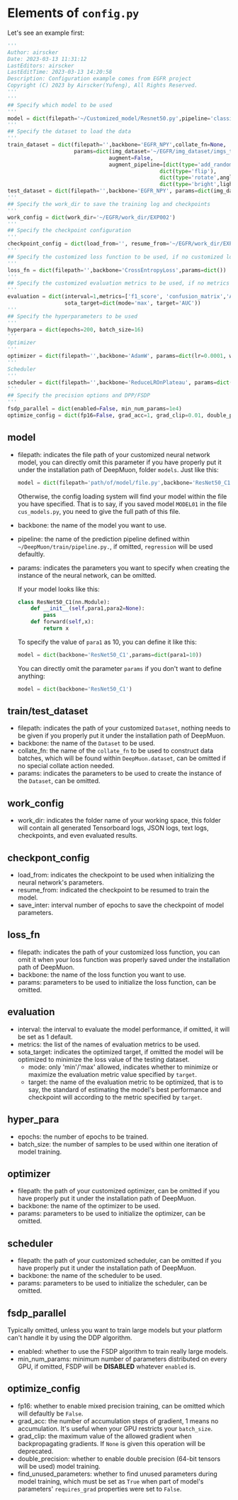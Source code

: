 # Elements of `config.py`

Let's see an example first:

```python
'''
Author: airscker
Date: 2023-03-13 11:31:12
LastEditors: airscker
LastEditTime: 2023-03-13 14:20:58
Description: Configuration example comes from EGFR project
Copyright (C) 2023 by Airscker(Yufeng), All Rights Reserved. 
'''
'''
## Specify which model to be used
'''
model = dict(filepath='~/Customized_model/Resnet50.py',pipeline='classify',backbone='ResNet50_C1',params=dict())
'''
## Specify the dataset to load the data
'''
train_dataset = dict(filepath='',backbone='EGFR_NPY',collate_fn=None,
                     params=dict(img_dataset='~/EGFR/img_dataset/imgs_train.pkl',
                                augment=False,
                                augment_pipeline=[dict(type='add_random_number'),
                                                dict(type='flip'),
                                                dict(type='rotate',angle_range=180),
                                                dict(type='bright',light_range=(0.8,1.1))]))
test_dataset = dict(filepath='',backbone='EGFR_NPY', params=dict(img_dataset='~/EGFR/img_dataset/imgs_test.pkl', augment=False))
'''
## Specify the work_dir to save the training log and checkpoints
'''
work_config = dict(work_dir='~/EGFR/work_dir/EXP002')
'''
## Specify the checkpoint configuration
'''
checkpoint_config = dict(load_from='', resume_from='~/EGFR/work_dir/EXP002/Epoch_50.pth', save_inter=50)
'''
## Specify the customized loss function to be used, if no customized loss function specified, nn.MSELoss() will be used
'''
loss_fn = dict(filepath='',backbone='CrossEntropyLoss',params=dict())
'''
## Specify the customized evaluation metrics to be used, if no metrics specified, no evaluation will be performed and model will trained to minimized the loss value
'''
evaluation = dict(interval=1,metrics=['f1_score', 'confusion_matrix','AUC','every_class_accuracy', 'top_k_accuracy'],
                  sota_target=dict(mode='max', target='AUC'))
'''
## Specify the hyperparameters to be used
'''
hyperpara = dict(epochs=200, batch_size=16)
'''
Optimizer
'''
optimizer = dict(filepath='',backbone='AdamW', params=dict(lr=0.0001, weight_decay=0.01, betas=(0.9, 0.999)))
'''
Scheduler
'''
scheduler = dict(filepath='',backbone='ReduceLROnPlateau', params=dict(mode='min', factor=0.5, patience=50))
'''
## Specify the precision options and DPP/FSDP
'''
fsdp_parallel = dict(enabled=False, min_num_params=1e4)
optimize_config = dict(fp16=False, grad_acc=1, grad_clip=0.01, double_precision=False,find_unused_parameters=False)
```

## model

- filepath: indicates the file path of your customized neural network model, you can directly omit this parameter if you have properly put it under the installation path of DeepMuon, folder `models`. Just like this:

  ```python
  model = dict(filepath='path/of/model/file.py',backbone='ResNet50_C1',pipeline='classify',params=dict())
  ```

  Otherwise, the config loading system will find your model within the file you have specified. That is to say, if you saved model `MODEL01` in the file `cus_models.py`, you need to give the full path of this file.
- backbone: the name of the model you want to use.
- pipeline: the name of the prediction pipeline defined within `~/DeepMuon/train/pipeline.py.`, if omitted, `regression` will be used defaultly.
- params: indicates the parameters you want to specify when creating the instance of the neural network, can be omitted.

  If your model looks like this:

  ```python
  class ResNet50_C1(nn.Module):
      def __init__(self,para1,para2=None):
          pass
      def forward(self,x):
          return x
  ```

  To specify the value of `para1` as 10, you can define it like this:

  ```python
  model = dict(backbone='ResNet50_C1',params=dict(para1=10))
  ```

  You can directly omit the parameter `params` if you don't want to define anything:

  ```python
  model = dict(backbone='ResNet50_C1')
  ```

## train/test_dataset

- filepath: indicates the path of your customized `Dataset`, nothing needs to be given if you properly put it under the installation path of DeepMuon.
- backbone: the name of the `Dataset` to be used.
- collate_fn: the name of the `collate_fn` to be used to construct data batches, which will be found within `DeepMuon.dataset`, can be omitted if no special collate action needed.
- params: indicates the parameters to be used to create the instance of the `Dataset`, can be omitted.

## work_config

- work_dir: indicates the folder name of your working space, this folder will contain all generated Tensorboard logs, JSON logs, text logs, checkpoints, and even evaluated results.

## checkpont_config

- load_from: indicates the checkpoint to be used when initializing the neural network's parameters.
- resume_from: indicated the checkpoint to be resumed to train the model.
- save_inter: interval number of epochs to save the checkpoint of model parameters.

## loss_fn

- filepath: indicates the path of your customized loss function, you can omit it when your loss function was properly saved under the installation path of DeepMuon.
- backbone: the name of the loss function you want to use.
- params: parameters to be used to initialize the loss function, can be omitted.

## evaluation

- interval: the interval to evaluate the model performance, if omitted, it will be set as 1 default.
- metrics: the list of the names of evaluation metrics to be used.
- sota_target: indicates the optimized target, if omitted the model will be optimized to minimize the loss value of the testing dataset.
  - mode: only 'min'/'max' allowed, indicates whether to minimize or maximize the evaluation metric value specified by `target`.
  - target: the name of the evaluation metric to be optimized, that is to say, the standard of estimating the model's best performance and checkpoint will according to the metric specified by `target`.

## hyper_para

- epochs: the number of epochs to be trained.
- batch_size: the number of samples to be used within one iteration of model training.

## optimizer

- filepath: the path of your customized optimizer, can be omitted if you have properly put it under the installation path of DeepMuon.
- backbone: the name of the optimizer to be used.
- params: parameters to be used to initialize the optimizer, can be omitted.

## scheduler

- filepath: the path of your customized scheduler, can be omitted if you have properly put it under the installation path of DeepMuon.
- backbone: the name of the scheduler to be used.
- params: parameters to be used to initialize the scheduler, can be omitted.

## fsdp_parallel

Typically omitted, unless you want to train large models but your platform can't handle it by using the DDP algorithm.

- enabled: whether to use the FSDP algorithm to train really large models.
- min_num_params: minimum number of parameters distributed on every GPU, if omitted, FSDP will be **DISABLED** whatever `enabled` is.

## optimize_config

- fp16: whether to enable mixed precision training, can be omitted which will defaultly be `False`.
- grad_acc: the number of accumulation steps of gradient, 1 means no accumulation. It's useful when your GPU restricts your `batch_size`.
- grad_clip: the maximum value of the allowed gradient when backpropagating gradients. If `None` is given this operation will be deprecated.
- double_precision: whether to enable double precision (64-bit tensors will be used) model training.
- find_unused_parameters: whether to find unused parameters during model training, which must be set as `True` when part of model's parameters' `requires_grad` properties were set to `False`.
